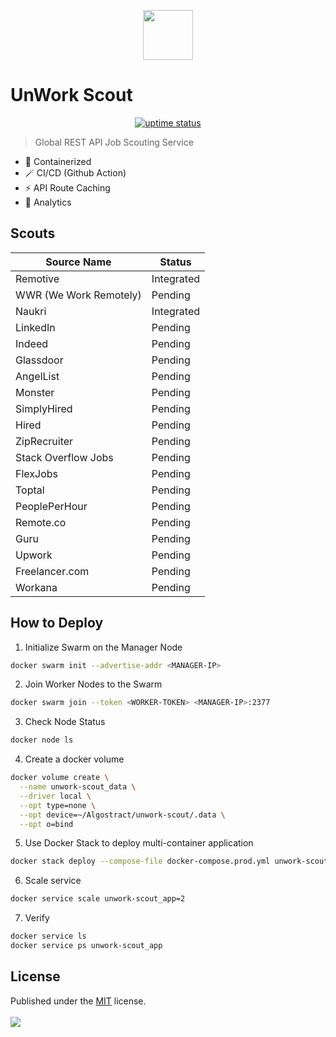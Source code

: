 <p align="center">
  <img src="./public/logo.png" lt="Logo" width="80" />
<p>

# UnWork Scout

<p align="center">
  <a href="https://uptime.betterstack.com/?utm_source=status_badge">
    <img src="https://uptime.betterstack.com/status-badges/v3/monitor/10kju.svg" alt="uptime status">
  </a>
</p>

> Global REST API Job Scouting Service

- 🐋 Containerized
- 🪄 CI/CD (Github Action)
- ⚡️ API Route Caching
- 📐 Analytics

## Scouts

| Source Name            | Status     |
| ---------------------- | ---------- |
| Remotive               | Integrated |
| WWR (We Work Remotely) | Pending    |
| Naukri                 | Integrated |
| LinkedIn               | Pending    |
| Indeed                 | Pending    |
| Glassdoor              | Pending    |
| AngelList              | Pending    |
| Monster                | Pending    |
| SimplyHired            | Pending    |
| Hired                  | Pending    |
| ZipRecruiter           | Pending    |
| Stack Overflow Jobs    | Pending    |
| FlexJobs               | Pending    |
| Toptal                 | Pending    |
| PeoplePerHour          | Pending    |
| Remote.co              | Pending    |
| Guru                   | Pending    |
| Upwork                 | Pending    |
| Freelancer.com         | Pending    |
| Workana                | Pending    |

## How to Deploy

1. Initialize Swarm on the Manager Node

```bash
docker swarm init --advertise-addr <MANAGER-IP>
```

2. Join Worker Nodes to the Swarm

```bash
docker swarm join --token <WORKER-TOKEN> <MANAGER-IP>:2377
```

3. Check Node Status

```bash
docker node ls
```

4. Create a docker volume

```bash
docker volume create \
  --name unwork-scout_data \
  --driver local \
  --opt type=none \
  --opt device=~/Algostract/unwork-scout/.data \
  --opt o=bind
```

5. Use Docker Stack to deploy multi-container application

```bash
docker stack deploy --compose-file docker-compose.prod.yml unwork-scout
```

6. Scale service

```bash
docker service scale unwork-scout_app=2
```

7. Verify

```bash
docker service ls
docker service ps unwork-scout_app
```

## License

Published under the [MIT](https://github.com/shba007/unwork-scout/blob/main/LICENSE) license.
<br><br>
<a href="https://github.com/shba007/unwork-scout/graphs/contributors">
<img src="https://contrib.rocks/image?repo=shba007/unwork-scout" />
</a>
